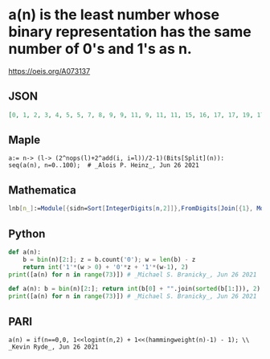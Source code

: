 # a\(n\) is the least number whose binary representation has the same number of 0's and 1's as n\.
https://oeis.org/A073137
## JSON
```JSON
[0, 1, 2, 3, 4, 5, 5, 7, 8, 9, 9, 11, 9, 11, 11, 15, 16, 17, 17, 19, 17, 19, 19, 23, 17, 19, 19, 23, 19, 23, 23, 31, 32, 33, 33, 35, 33, 35, 35, 39, 33, 35, 35, 39, 35, 39, 39, 47, 33, 35, 35, 39, 35, 39, 39, 47, 35, 39, 39, 47, 39, 47, 47, 63, 64, 65, 65, 67, 65, 67, 67, 71, 65]
```
## Maple
```Maple
a:= n-> (l-> (2^nops(l)+2^add(i, i=l))/2-1)(Bits[Split](n)):
seq(a(n), n=0..100);  # _Alois P. Heinz_, Jun 26 2021
```
## Mathematica
```Mathematica
lnb[n_]:=Module[{sidn=Sort[IntegerDigits[n,2]]},FromDigits[Join[{1}, Most[ sidn]],2]]; Join[{0},Array[lnb,80]] (* _Harvey P. Dale_, Aug 04 2014 *)
```
## Python
```Python
def a(n):
    b = bin(n)[2:]; z = b.count('0'); w = len(b) - z
    return int('1'*(w > 0) + '0'*z + '1'*(w-1), 2)
print([a(n) for n in range(73)]) # _Michael S. Branicky_, Jun 26 2021
```
```Python
def a(n): b = bin(n)[2:]; return int(b[0] + "".join(sorted(b[1:])), 2)
print([a(n) for n in range(73)]) # _Michael S. Branicky_, Jun 26 2021
```
## PARI
```PARI
a(n) = if(n==0,0, 1<<logint(n,2) + 1<<(hammingweight(n)-1) - 1); \\ _Kevin Ryde_, Jun 26 2021
```
